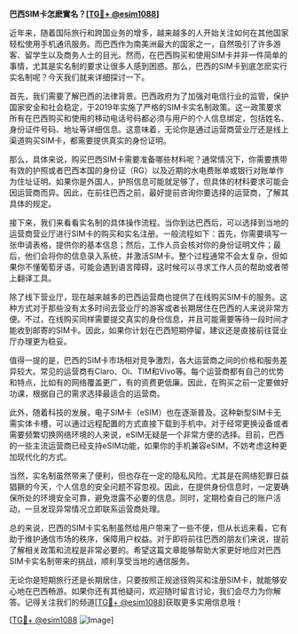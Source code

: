 **巴西SIM卡怎麽實名？[[TG💪+ @esim1088](https://t.me/s/esim1088)]**

近年来，随着国际旅行和跨国业务的增多，越来越多的人开始关注如何在其他国家轻松使用手机通讯服务。而巴西作为南美洲最大的国家之一，自然吸引了许多游客、留学生以及商务人士的目光。然而，在巴西购买和使用SIM卡并非一件简单的事情，尤其是实名制的要求让很多人感到困惑。那么，巴西的SIM卡到底怎麽实行实名制呢？今天我们就来详细探讨一下。

首先，我们需要了解巴西的法律背景。巴西政府为了加强对电信行业的监管，保护国家安全和社会稳定，于2019年实施了严格的SIM卡实名制政策。这一政策要求所有在巴西购买和使用的移动电话号码都必须与用户的个人信息绑定，包括姓名、身份证件号码、地址等详细信息。这意味着，无论你是通过运营商营业厅还是线上渠道购买SIM卡，都需要提供真实的身份证明。

那么，具体来说，购买巴西SIM卡需要准备哪些材料呢？通常情况下，你需要携带有效的护照或者巴西本国的身份证（RG）以及近期的水电费账单或银行对账单作为住址证明。如果你是外国人，护照信息可能就足够了，但具体的材料要求可能会因运营商而异。因此，在前往巴西之前，最好提前咨询你要选择的运营商，了解其具体的规定。

接下来，我们来看看实名制的具体操作流程。当你到达巴西后，可以选择到当地的运营商营业厅进行SIM卡的购买和实名注册。一般流程如下：首先，你需要填写一张申请表格，提供你的基本信息；然后，工作人员会核对你的身份证明文件；最后，他们会将你的信息录入系统，并激活SIM卡。整个过程通常不会太复杂，但如果你不懂葡萄牙语，可能会遇到语言障碍，这时候可以寻求工作人员的帮助或者带上翻译工具。

除了线下营业厅，现在越来越多的巴西运营商也提供了在线购买SIM卡的服务。这种方式对于那些没有太多时间去营业厅的游客或者长期居住在巴西的人来说非常方便。不过，在线购买同样需要提交真实的身份信息，并且可能需要等待一段时间才能收到邮寄的SIM卡。因此，如果你计划在巴西短期停留，建议还是直接前往营业厅办理更为稳妥。

值得一提的是，巴西的SIM卡市场相对竞争激烈，各大运营商之间的价格和服务差异较大。常见的运营商有Claro、Oi、TIM和Vivo等。每个运营商都有自己的优势和特点，比如有的网络覆盖更广，有的资费更低廉。因此，在购买之前一定要做好功课，根据自己的需求选择最适合的运营商。

此外，随着科技的发展，电子SIM卡（eSIM）也在逐渐普及。这种新型SIM卡无需实体卡槽，可以通过远程配置的方式直接下载到手机中。对于经常更换设备或者需要频繁切换网络环境的人来说，eSIM无疑是一个非常方便的选择。目前，巴西的一些主流运营商已经支持eSIM功能，如果你的手机兼容eSIM，不妨考虑这种更加现代化的方式。

当然，实名制虽然带来了便利，但也存在一定的隐私风险。尤其是在网络犯罪日益猖獗的今天，个人信息的安全问题不容忽视。因此，在提供身份信息时，一定要确保所处的环境安全可靠，避免泄露不必要的信息。同时，定期检查自己的账户活动，一旦发现异常情况立即联系运营商处理。

总的来说，巴西的SIM卡实名制虽然给用户带来了一些不便，但从长远来看，它有助于维护通信市场的秩序，保障用户权益。对于即将前往巴西的朋友们来说，提前了解相关政策和流程是非常必要的。希望这篇文章能够帮助大家更好地应对巴西SIM卡实名制带来的挑战，顺利享受当地的通信服务。

无论你是短期旅行还是长期居住，只要按照正规途径购买和注册SIM卡，就能够安心地在巴西畅游。如果你还有其他疑问，欢迎随时留言讨论，我们会尽力为你解答。记得关注我们的频道[[TG💪+ @esim1088](https://t.me/s/esim1088)]获取更多实用信息哦！

[[TG💪+ @esim1088](https://t.me/s/esim1088) ![Image](https://i.postimg.cc/4NQfJmqS/Snipaste-2025-05-13-00-14-12.png)]